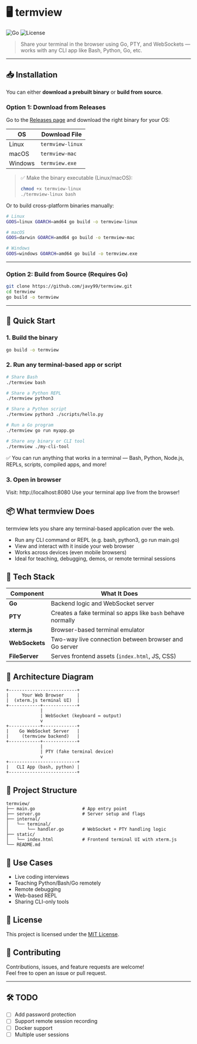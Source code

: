 # 🖥️ termview

![Go](https://img.shields.io/badge/Go-1.24-blue)
![License](https://img.shields.io/badge/license-MIT-green)

> Share your terminal in the browser using Go, PTY, and WebSockets — works with any CLI app like Bash, Python, Go, etc.

---

## 📥 Installation

You can either **download a prebuilt binary** or **build from source**.

### Option 1: Download from Releases

Go to the [Releases page](https://github.com/javy99/termview/releases) and download the right binary for your OS:

| OS       | Download File     |
|----------|-------------------|
| Linux    | `termview-linux`  |
| macOS    | `termview-mac`    |
| Windows  | `termview.exe`    |

> ✅ Make the binary executable (Linux/macOS):
> ```bash
> chmod +x termview-linux
> ./termview-linux bash
> ```

Or to build cross-platform binaries manually:

```bash
# Linux
GOOS=linux GOARCH=amd64 go build -o termview-linux

# macOS
GOOS=darwin GOARCH=amd64 go build -o termview-mac

# Windows
GOOS=windows GOARCH=amd64 go build -o termview.exe
```

---

### Option 2: Build from Source (Requires Go)

```bash
git clone https://github.com/javy99/termview.git
cd termview
go build -o termview
```
---

## 🚀 Quick Start


### 1. Build the binary

```bash
go build -o termview
```

### 2. Run any terminal-based app or script

```bash
# Share Bash
./termview bash

# Share a Python REPL
./termview python3

# Share a Python script
./termview python3 ./scripts/hello.py

# Run a Go program
./termview go run myapp.go

# Share any binary or CLI tool
./termview ./my-cli-tool
```

✅ You can run anything that works in a terminal — Bash, Python, Node.js, REPLs, scripts, compiled apps, and more!

### 3. Open in browser

Visit: http://localhost:8080
Use your terminal app live from the browser!

## 📦 What termview Does

termview lets you share any terminal-based application over the web.
  - Run any CLI command or REPL (e.g. bash, python3, go run main.go)
  - View and interact with it inside your web browser
  - Works across devices (even mobile browsers)
  - Ideal for teaching, debugging, demos, or remote terminal sessions

## 🔧 Tech Stack

| Component       | What It Does                                                |
|----------------|-------------------------------------------------------------|
| **Go**         | Backend logic and WebSocket server                          |
| **PTY**        | Creates a fake terminal so apps like `bash` behave normally |
| **xterm.js**   | Browser-based terminal emulator                             |
| **WebSockets** | Two-way live connection between browser and Go server       |
| **FileServer** | Serves frontend assets (`index.html`, JS, CSS)              |


## 🔄 Architecture Diagram

```text
+--------------------------+
|     Your Web Browser     |
|  (xterm.js terminal UI)  |
+------------+-------------+
             |
             | WebSocket (keyboard ↔ output)
             v
+------------+-------------+
|    Go WebSocket Server   |
|     (termview backend)   |
+------------+-------------+
             |
             | PTY (fake terminal device)
             v
+--------------------------+
|   CLI App (bash, python) |
+--------------------------+
```

## 📁 Project Structure
```text
termview/
├── main.go                  # App entry point
├── server.go                # Server setup and flags
├── internal/
│   └── terminal/
│       └── handler.go       # WebSocket + PTY handling logic
├── static/
│   └── index.html           # Frontend terminal UI with xterm.js
└── README.md
```

## 📌 Use Cases
  - Live coding interviews
  - Teaching Python/Bash/Go remotely
  - Remote debugging
  - Web-based REPL
  - Sharing CLI-only tools

## 📜 License

This project is licensed under the [MIT License](LICENSE).


## 🤝 Contributing

Contributions, issues, and feature requests are welcome!  
Feel free to open an issue or pull request.

---

## 🛠️ TODO

- [ ] Add password protection
- [ ] Support remote session recording
- [ ] Docker support
- [ ] Multiple user sessions